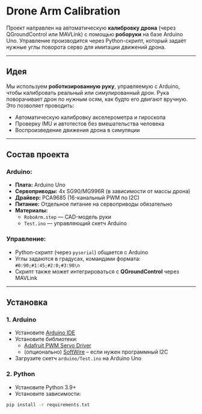 # Drone Arm Calibration

Проект направлен на автоматическую **калибровку дрона** (через QGroundControl или MAVLink) с помощью **роборуки** на базе Arduino Uno. Управление производится через Python-скрипт, который задаёт нужные углы поворота серво для имитации движений дрона.

---

##  Идея

Мы используем **роботизированную руку**, управляемую с Arduino, чтобы калибровать реальный или симулированный дрон. Рука поворачивает дрон по нужным осям, как будто его двигают вручную. Это позволяет проводить:

- Автоматическую калибровку акселерометра и гироскопа
- Проверку IMU и автотестов без вмешательства человека
- Воспроизведение движения дрона в симуляции

---

##  Состав проекта

###  Arduino:

- **Плата:** Arduino Uno
- **Сервоприводы:** 4x SG90/MG996R (в зависимости от массы дрона)
- **Драйвер:** PCA9685 (16-канальный PWM по I2C)
- **Питание:** Отдельное питание на сервоприводы обязательно
- **Материалы:**  
  - `RoboArm.step` — CAD-модель руки  
  - `Test.ino` — управляющий скетч Arduino  

###  Управление:

- Python-скрипт (через `pyserial`) общается с Arduino
- Углы задаются в градусах, командами формата: `#0:90;#1:45;#2:0;#3:90\n`
- Скрипт также может интегрироваться с **QGroundControl** через MAVLink

---

##  Установка

### 1. Arduino

- Установите [Arduino IDE](https://www.arduino.cc/en/software)
- Установите библиотеки:
  - [Adafruit PWM Servo Driver](https://github.com/adafruit/Adafruit-PWM-Servo-Driver-Library)
  - (опционально) [SoftWire](https://github.com/stevemarple/SoftWire) – если нужен программный I2C
- Загрузите скетч `arduino/Test.ino` на Arduino Uno

### 2. Python

- Установите Python 3.9+
- Установите зависимости:

```bash
pip install -r requirements.txt
